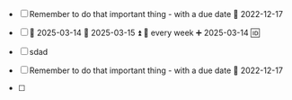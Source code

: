 - [ ] Remember to do that important thing - with a due date 📅 2022-12-17
- [ ] 📅 2025-03-14 🛫 2025-03-15 ⏫ 🔁 every week ➕ 2025-03-14 🆔

-[ ] sdad


- [ ] Remember to do that important thing - with a due date 📅 2022-12-17

- [ ] 